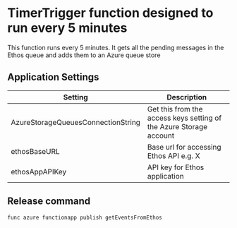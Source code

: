 # TimerTrigger function designed to run every 5 minutes

This function runs every 5 minutes. It gets all the pending messages in the Ethos queue and adds them to an Azure queue
store 

## Application Settings

| Setting  | Description |
| ------------- | ------------- |
| AzureStorageQueuesConnectionString  | Get this from the access keys setting of the Azure Storage account |
| ethosBaseURL | Base url for accessing Ethos API e.g. X |
| ethosAppAPIKey | API key for Ethos application |


## Release command

```
func azure functionapp publish getEventsFromEthos
```